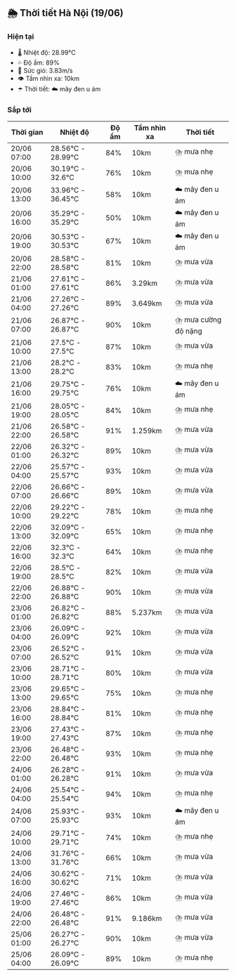 ## 🌦️ Thời tiết Hà Nội (19/06)

### Hiện tại

- 🌡️ Nhiệt độ: 28.99℃
- 💦 Độ ẩm: 89%
- 💨 Sức gió: 3.83m/s
- 👁️ Tầm nhìn xa: 10km
- ☂️ Thời tiết: ☁️ mây đen u ám

### Sắp tới

| Thời gian | Nhiệt độ | Độ ẩm | Tầm nhìn xa | Thời tiết |
| --- | --- | --- | --- | --- |
| 20/06 07:00 | 28.56℃ - 28.99℃ | 84% | 10km | ⛈️ mưa nhẹ |
| 20/06 10:00 | 30.19℃ - 32.6℃ | 76% | 10km | ⛈️ mưa nhẹ |
| 20/06 13:00 | 33.96℃ - 36.45℃ | 58% | 10km | ☁️ mây đen u ám |
| 20/06 16:00 | 35.29℃ - 35.29℃ | 50% | 10km | ☁️ mây đen u ám |
| 20/06 19:00 | 30.53℃ - 30.53℃ | 67% | 10km | ☁️ mây đen u ám |
| 20/06 22:00 | 28.58℃ - 28.58℃ | 81% | 10km | ⛈️ mưa vừa |
| 21/06 01:00 | 27.61℃ - 27.61℃ | 86% | 3.29km | ⛈️ mưa vừa |
| 21/06 04:00 | 27.26℃ - 27.26℃ | 89% | 3.649km | ⛈️ mưa vừa |
| 21/06 07:00 | 26.87℃ - 26.87℃ | 90% | 10km | ⛈️ mưa cường độ nặng |
| 21/06 10:00 | 27.5℃ - 27.5℃ | 87% | 10km | ⛈️ mưa vừa |
| 21/06 13:00 | 28.2℃ - 28.2℃ | 83% | 10km | ⛈️ mưa nhẹ |
| 21/06 16:00 | 29.75℃ - 29.75℃ | 76% | 10km | ☁️ mây đen u ám |
| 21/06 19:00 | 28.05℃ - 28.05℃ | 84% | 10km | ⛈️ mưa nhẹ |
| 21/06 22:00 | 26.58℃ - 26.58℃ | 91% | 1.259km | ⛈️ mưa vừa |
| 22/06 01:00 | 26.32℃ - 26.32℃ | 89% | 10km | ⛈️ mưa vừa |
| 22/06 04:00 | 25.57℃ - 25.57℃ | 93% | 10km | ⛈️ mưa vừa |
| 22/06 07:00 | 26.66℃ - 26.66℃ | 89% | 10km | ⛈️ mưa vừa |
| 22/06 10:00 | 29.22℃ - 29.22℃ | 78% | 10km | ⛈️ mưa nhẹ |
| 22/06 13:00 | 32.09℃ - 32.09℃ | 65% | 10km | ⛈️ mưa nhẹ |
| 22/06 16:00 | 32.3℃ - 32.3℃ | 64% | 10km | ⛈️ mưa nhẹ |
| 22/06 19:00 | 28.5℃ - 28.5℃ | 82% | 10km | ⛈️ mưa vừa |
| 22/06 22:00 | 26.88℃ - 26.88℃ | 90% | 10km | ⛈️ mưa vừa |
| 23/06 01:00 | 26.82℃ - 26.82℃ | 88% | 5.237km | ⛈️ mưa vừa |
| 23/06 04:00 | 26.09℃ - 26.09℃ | 92% | 10km | ⛈️ mưa vừa |
| 23/06 07:00 | 26.52℃ - 26.52℃ | 91% | 10km | ⛈️ mưa vừa |
| 23/06 10:00 | 28.71℃ - 28.71℃ | 80% | 10km | ⛈️ mưa vừa |
| 23/06 13:00 | 29.65℃ - 29.65℃ | 75% | 10km | ⛈️ mưa nhẹ |
| 23/06 16:00 | 28.84℃ - 28.84℃ | 81% | 10km | ⛈️ mưa nhẹ |
| 23/06 19:00 | 27.43℃ - 27.43℃ | 87% | 10km | ⛈️ mưa nhẹ |
| 23/06 22:00 | 26.48℃ - 26.48℃ | 93% | 10km | ⛈️ mưa nhẹ |
| 24/06 01:00 | 26.28℃ - 26.28℃ | 91% | 10km | ⛈️ mưa vừa |
| 24/06 04:00 | 25.54℃ - 25.54℃ | 94% | 10km | ⛈️ mưa nhẹ |
| 24/06 07:00 | 25.93℃ - 25.93℃ | 93% | 10km | ☁️ mây đen u ám |
| 24/06 10:00 | 29.71℃ - 29.71℃ | 74% | 10km | ⛈️ mưa nhẹ |
| 24/06 13:00 | 31.76℃ - 31.76℃ | 66% | 10km | ⛈️ mưa vừa |
| 24/06 16:00 | 30.62℃ - 30.62℃ | 71% | 10km | ⛈️ mưa vừa |
| 24/06 19:00 | 27.46℃ - 27.46℃ | 86% | 10km | ⛈️ mưa vừa |
| 24/06 22:00 | 26.48℃ - 26.48℃ | 91% | 9.186km | ⛈️ mưa vừa |
| 25/06 01:00 | 26.27℃ - 26.27℃ | 90% | 10km | ⛈️ mưa vừa |
| 25/06 04:00 | 26.09℃ - 26.09℃ | 89% | 10km | ⛈️ mưa nhẹ |
